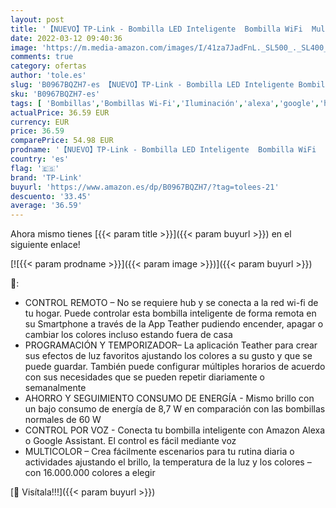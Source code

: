 ```yaml
---
layout: post
title: '【NUEVO】TP-Link - Bombilla LED Inteligente  Bombilla WiFi  Multicolor  Regulable  E27  8.7W 806lm  Compatible Alexa  Echo y Google Home  Tapo L530E 3-pack '
date: 2022-03-12 09:40:36
image: 'https://m.media-amazon.com/images/I/41za7JadFnL._SL500_._SL400_.jpg'
comments: true
category: ofertas
author: 'tole.es'
slug: 'B0967BQZH7-es 【NUEVO】TP-Link - Bombilla LED Inteligente Bombilla WiFi...'
sku: 'B0967BQZH7-es'
tags: [ 'Bombillas','Bombillas Wi-Fi','Iluminación','alexa','google','home','tp-link', ]
actualPrice: 36.59 EUR
currency: EUR
price: 36.59
comparePrice: 54.98 EUR
prodname: '【NUEVO】TP-Link - Bombilla LED Inteligente  Bombilla WiFi  Multicolor  Regulable  E27  8.7W 806lm  Compatible Alexa  Echo y Google Home  Tapo L530E 3-pack '
country: 'es'
flag: '🇪🇸'
brand: 'TP-Link'
buyurl: 'https://www.amazon.es/dp/B0967BQZH7/?tag=tolees-21'
descuento: '33.45'
average: '36.59'
---
```


Ahora mismo tienes [{{< param title >}}]({{< param buyurl >}}) en el siguiente enlace!

[![{{< param prodname >}}]({{< param image >}})]({{< param buyurl >}})

🔎:

- CONTROL REMOTO – No se requiere hub y se conecta a la red wi-fi de tu hogar. Puede controlar esta bombilla inteligente de forma remota en su Smartphone a través de la App Teather pudiendo encender, apagar o cambiar los colores incluso estando fuera de casa
- PROGRAMACIÓN Y TEMPORIZADOR– La aplicación Teather para crear sus efectos de luz favoritos ajustando los colores a su gusto y que se puede guardar. También puede configurar múltiples horarios de acuerdo con sus necesidades que se pueden repetir diariamente o semanalmente
- AHORRO Y SEGUIMIENTO CONSUMO DE ENERGÍA - Mismo brillo con un bajo consumo de energía de 8,7 W en comparación con las bombillas normales de 60 W
- CONTROL POR VOZ - Conecta tu bombilla inteligente con Amazon Alexa o Google Assistant. El control es fácil mediante voz
- MULTICOLOR – Crea fácilmente escenarios para tu rutina diaria o actividades ajustando el brillo, la temperatura de la luz y los colores – con 16.000.000 colores a elegir

[🛒 Visítala!!!]({{< param buyurl >}})
